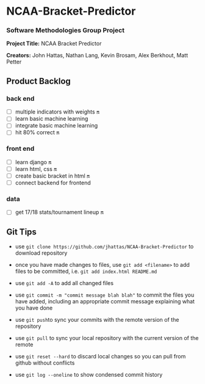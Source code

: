 # NCAA-Bracket-Predictor
### Software Methodologies Group Project

**Project Title:** NCAA Bracket Predictor

**Creators:** John Hattas, Nathan Lang, Kevin Brosam, Alex Berkhout, Matt Petter

## Product Backlog

### back end
- [ ] multiple indicators with weights :on:
- [ ] learn basic machine learning
- [ ] integrate basic machine learning
- [ ] hit 80% correct :on:

### front end
- [ ] learn django :on:
- [ ] learn html, css :on:
- [ ] create basic bracket in html :on:
- [ ] connect backend for frontend

### data
- [ ] get 17/18 stats/tournament lineup :on:

## Git Tips
- use `git clone https://github.com/jhattas/NCAA-Bracket-Predictor` to download repository

- once you have made changes to files, use `git add <filename>` to add files to be committed, i.e. `git add index.html README.md`

- use `git add -A` to add all changed files

- use `git commit -m "commit message blah blah"` to commit the files you have added, including an appropriate commit message explaining what you have done

- use `git push`to sync your commits with the remote version of the repository

- use `git pull` to sync your local repository with the current version of the remote

- use `git reset --hard` to discard local changes so you can pull from github without conflicts

- use `git log --oneline` to show condensed commit history
